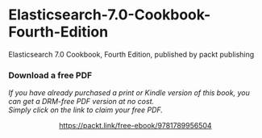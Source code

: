 # Elasticsearch-7.0-Cookbook-Fourth-Edition
Elasticsearch 7.0 Cookbook, Fourth Edition, published by packt publishing
### Download a free PDF

 <i>If you have already purchased a print or Kindle version of this book, you can get a DRM-free PDF version at no cost.<br>Simply click on the link to claim your free PDF.</i>
<p align="center"> <a href="https://packt.link/free-ebook/9781789956504">https://packt.link/free-ebook/9781789956504 </a> </p>